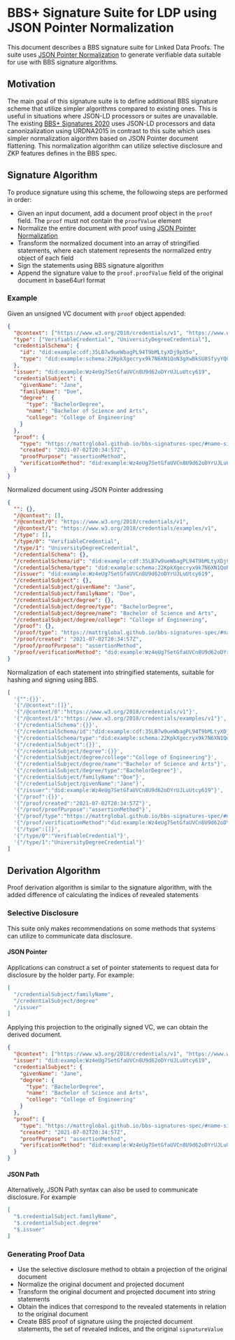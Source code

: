 # BBS+ Signature Suite for LDP using JSON Pointer Normalization

This document describes a BBS signature suite for Linked Data Proofs. The suite uses [JSON Pointer Normalization](https://trinsic-id.github.io/json-ptr-n11n-spec/) to generate verifiable data suitable for use with BBS signature algorithms.

## Motivation

The main goal of this signature suite is to define additional BBS signature scheme that utilize simpler algorithms compared to existing ones. This is useful in situations where JSON-LD processors or suites are unavailable. The existing [BBS+ Signatures 2020](https://w3c-ccg.github.io/ldp-bbs2020/) uses JSON-LD processors and data canonizalization using URDNA2015 in contrast to this suite which uses simpler normalization algorithm based on JSON Pointer document flattening.
This normalization algorithm can utilize selective disclosure and ZKP features defines in the BBS spec.

## Signature Algorithm

To produce signature using this scheme, the followoing steps are performed in order:

- Given an input document, add a document proof object in the `proof` field. The `proof` must not contain the `proofValue` element
- Normalize the entire document with proof using [JSON Pointer Normalization](https://trinsic-id.github.io/json-ptr-n11n-spec/)
- Transform the normalized document into an array of stringified statements, where each statement represents the normalized entry object of each field
- Sign the statements using BBS signature algorithm
- Append the signature value to the `proof.proofValue` field of the original document in base64url format

### Example

Given an unsigned VC document with `proof` object appended:

```json
{
  "@context": ["https://www.w3.org/2018/credentials/v1", "https://www.w3.org/2018/credentials/examples/v1"],
  "type": ["VerifiableCredential", "UniversityDegreeCredential"],
  "credentialSchema": {
    "id": "did:example:cdf:35LB7w9ueWbagPL94T9bMLtyXDj9pX5o",
    "type": "did:example:schema:22KpkXgecryx9k7N6XN1QoN3gXwBkSU8SfyyYQG"
  },
  "issuer": "did:example:Wz4eUg7SetGfaUVCn8U9d62oDYrUJLuUtcy619",
  "credentialSubject": {
    "givenName": "Jane",
    "familyName": "Doe",
    "degree": {
      "type": "BachelorDegree",
      "name": "Bachelor of Science and Arts",
      "college": "College of Engineering"
    }
  },
  "proof": {
    "type": "https://mattrglobal.github.io/bbs-signatures-spec/#name-sign",
    "created": "2021-07-02T20:34:57Z",
    "proofPurpose": "assertionMethod",
    "verificationMethod": "did:example:Wz4eUg7SetGfaUVCn8U9d62oDYrUJLuUtcy619#test"
  }
}
```

Normalized document using JSON Pointer addressing

```json
{
  "": {},
  "/@context": [],
  "/@context/0": "https://www.w3.org/2018/credentials/v1",
  "/@context/1": "https://www.w3.org/2018/credentials/examples/v1",
  "/type": [],
  "/type/0": "VerifiableCredential",
  "/type/1": "UniversityDegreeCredential",
  "/credentialSchema": {},
  "/credentialSchema/id": "did:example:cdf:35LB7w9ueWbagPL94T9bMLtyXDj9pX5o",
  "/credentialSchema/type": "did:example:schema:22KpkXgecryx9k7N6XN1QoN3gXwBkSU8SfyyYQG",
  "/issuer": "did:example:Wz4eUg7SetGfaUVCn8U9d62oDYrUJLuUtcy619",
  "/credentialSubject": {},
  "/credentialSubject/givenName": "Jane",
  "/credentialSubject/familyName": "Doe",
  "/credentialSubject/degree": {},
  "/credentialSubject/degree/type": "BachelorDegree",
  "/credentialSubject/degree/name": "Bachelor of Science and Arts",
  "/credentialSubject/degree/college": "College of Engineering",
  "/proof": {},
  "/proof/type": "https://mattrglobal.github.io/bbs-signatures-spec/#name-sign",
  "/proof/created": "2021-07-02T20:34:57Z",
  "/proof/proofPurpose": "assertionMethod",
  "/proof/verificationMethod": "did:example:Wz4eUg7SetGfaUVCn8U9d62oDYrUJLuUtcy619#test"
}
```

Normalization of each statement into stringified statements, suitable for hashing and signing using BBS.

```js
[
  '{"":{}}',
  '{"/@context":[]}',
  '{"/@context/0":"https://www.w3.org/2018/credentials/v1"}',
  '{"/@context/1":"https://www.w3.org/2018/credentials/examples/v1"}',
  '{"/credentialSchema":{}}',
  '{"/credentialSchema/id":"did:example:cdf:35LB7w9ueWbagPL94T9bMLtyXDj9pX5o"}',
  '{"/credentialSchema/type":"did:example:schema:22KpkXgecryx9k7N6XN1QoN3gXwBkSU8SfyyYQG"}',
  '{"/credentialSubject":{}}',
  '{"/credentialSubject/degree":{}}',
  '{"/credentialSubject/degree/college":"College of Engineering"}',
  '{"/credentialSubject/degree/name":"Bachelor of Science and Arts"}',
  '{"/credentialSubject/degree/type":"BachelorDegree"}',
  '{"/credentialSubject/familyName":"Doe"}',
  '{"/credentialSubject/givenName":"Jane"}',
  '{"/issuer":"did:example:Wz4eUg7SetGfaUVCn8U9d62oDYrUJLuUtcy619"}',
  '{"/proof":{}}',
  '{"/proof/created":"2021-07-02T20:34:57Z"}',
  '{"/proof/proofPurpose":"assertionMethod"}',
  '{"/proof/type":"https://mattrglobal.github.io/bbs-signatures-spec/#name-sign"}',
  '{"/proof/verificationMethod":"did:example:Wz4eUg7SetGfaUVCn8U9d62oDYrUJLuUtcy619#test"}',
  '{"/type":[]}',
  '{"/type/0":"VerifiableCredential"}',
  '{"/type/1":"UniversityDegreeCredential"}'
]
```

## Derivation Algorithm

Proof derivation algorithm is similar to the signature algorithm, with the added difference of calculating the indices of revealed statements

### Selective Disclosure

This suite only makes recommendations on some methods that systems can utilize to communicate data disclosure.

#### JSON Pointer

Applications can construct a set of pointer statements to request data for disclosure by the holder party. For example:

```json
[
  "/credentialSubject/familyName",
  "/credentialSubject/degree"
  "/issuer"
]
```

Applying this projection to the originally signed VC, we can obtain the derived document.

```json
{
  "@context": ["https://www.w3.org/2018/credentials/v1", "https://www.w3.org/2018/credentials/examples/v1"],
  "issuer": "did:example:Wz4eUg7SetGfaUVCn8U9d62oDYrUJLuUtcy619",
  "credentialSubject": {
    "givenName": "Jane",
    "degree": {
      "type": "BachelorDegree",
      "name": "Bachelor of Science and Arts",
      "college": "College of Engineering"
    }
  },
  "proof": {
    "type": "https://mattrglobal.github.io/bbs-signatures-spec/#name-sign",
    "created": "2021-07-02T20:34:57Z",
    "proofPurpose": "assertionMethod",
    "verificationMethod": "did:example:Wz4eUg7SetGfaUVCn8U9d62oDYrUJLuUtcy619#test"
  }
}
```


#### JSON Path

Alternatively, JSON Path syntax can also be used to communicate disclosure. For example

```json
[
  "$.credentialSubject.familyName",
  "$.credentialSubject.degree"
  "$.issuer"
]
```


### Generating Proof Data

- Use the selective disclosure method to obtain a projection of the original document
- Normalize the original document and projected document
- Transform the original document and projected document into string statements
- Obtain the indices that correspond to the revealed statements in relation to the original document
- Create BBS proof of signature using the projected document statements, the set of revealed indices, and the original `signatureValue`